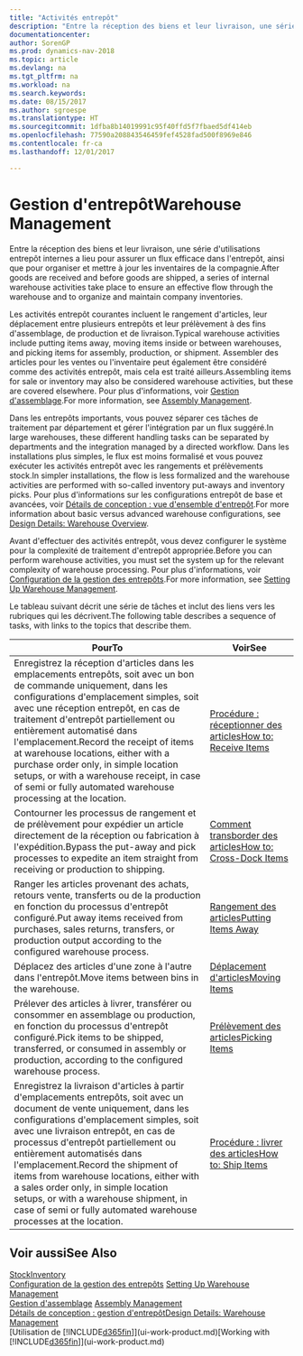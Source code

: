 ```yaml
---
title: "Activités entrepôt"
description: "Entre la réception des biens et leur livraison, une série d'utilisations entrepôt internes a lieu pour assurer un flux efficace dans l'entrepôt, ainsi que pour organiser et mettre à jour les inventaires de la compagnie."
documentationcenter: 
author: SorenGP
ms.prod: dynamics-nav-2018
ms.topic: article
ms.devlang: na
ms.tgt_pltfrm: na
ms.workload: na
ms.search.keywords: 
ms.date: 08/15/2017
ms.author: sgroespe
ms.translationtype: HT
ms.sourcegitcommit: 1dfba8b14019991c95f40ffd5f7fbaed5df414eb
ms.openlocfilehash: 77590a208843546459fef4528fad500f8969e846
ms.contentlocale: fr-ca
ms.lasthandoff: 12/01/2017

---
```

# <a name="warehouse-management"></a><span data-ttu-id="22cd5-103">Gestion d'entrepôt</span><span class="sxs-lookup"><span data-stu-id="22cd5-103">Warehouse Management</span></span>
<span data-ttu-id="22cd5-104">Entre la réception des biens et leur livraison, une série d'utilisations entrepôt internes a lieu pour assurer un flux efficace dans l'entrepôt, ainsi que pour organiser et mettre à jour les inventaires de la compagnie.</span><span class="sxs-lookup"><span data-stu-id="22cd5-104">After goods are received and before goods are shipped, a series of internal warehouse activities take place to ensure an effective flow through the warehouse and to organize and maintain company inventories.</span></span>

<span data-ttu-id="22cd5-105">Les activités entrepôt courantes incluent le rangement d'articles, leur déplacement entre plusieurs entrepôts et leur prélèvement à des fins d'assemblage, de production et de livraison.</span><span class="sxs-lookup"><span data-stu-id="22cd5-105">Typical warehouse activities include putting items away, moving items inside or between warehouses, and picking items for assembly, production, or shipment.</span></span> <span data-ttu-id="22cd5-106">Assembler des articles pour les ventes ou l'inventaire peut également être considéré comme des activités entrepôt, mais cela est traité ailleurs.</span><span class="sxs-lookup"><span data-stu-id="22cd5-106">Assembling items for sale or inventory may also be considered warehouse activities, but these are covered elsewhere.</span></span> <span data-ttu-id="22cd5-107">Pour plus d'informations, voir [Gestion d'assemblage](assembly-assemble-items.md).</span><span class="sxs-lookup"><span data-stu-id="22cd5-107">For more information, see [Assembly Management](assembly-assemble-items.md).</span></span>  

<span data-ttu-id="22cd5-108">Dans les entrepôts importants, vous pouvez séparer ces tâches de traitement par département et gérer l'intégration par un flux suggéré.</span><span class="sxs-lookup"><span data-stu-id="22cd5-108">In large warehouses, these different handling tasks can be separated by departments and the integration managed by a directed workflow.</span></span> <span data-ttu-id="22cd5-109">Dans les installations plus simples, le flux est moins formalisé et vous pouvez exécuter les activités entrepôt avec les rangements et prélèvements stock.</span><span class="sxs-lookup"><span data-stu-id="22cd5-109">In simpler installations, the flow is less formalized and the warehouse activities are performed with so-called inventory put-aways and inventory picks.</span></span> <span data-ttu-id="22cd5-110">Pour plus d'informations sur les configurations entrepôt de base et avancées, voir [Détails de conception : vue d'ensemble d'entrepôt](design-details-warehouse-overview.md).</span><span class="sxs-lookup"><span data-stu-id="22cd5-110">For more information about basic versus advanced warehouse configurations, see [Design Details: Warehouse Overview](design-details-warehouse-overview.md).</span></span>

<span data-ttu-id="22cd5-111">Avant d'effectuer des activités entrepôt, vous devez configurer le système pour la complexité de traitement d'entrepôt appropriée.</span><span class="sxs-lookup"><span data-stu-id="22cd5-111">Before you can perform warehouse activities, you must set the system up for the relevant complexity of warehouse processing.</span></span> <span data-ttu-id="22cd5-112">Pour plus d'informations, voir [Configuration de la gestion des entrepôts](warehouse-setup-warehouse.md).</span><span class="sxs-lookup"><span data-stu-id="22cd5-112">For more information, see [Setting Up Warehouse Management](warehouse-setup-warehouse.md).</span></span>

 <span data-ttu-id="22cd5-113">Le tableau suivant décrit une série de tâches et inclut des liens vers les rubriques qui les décrivent.</span><span class="sxs-lookup"><span data-stu-id="22cd5-113">The following table describes a sequence of tasks, with links to the topics that describe them.</span></span>   

|<span data-ttu-id="22cd5-114">**Pour**</span><span class="sxs-lookup"><span data-stu-id="22cd5-114">**To**</span></span>|<span data-ttu-id="22cd5-115">**Voir**</span><span class="sxs-lookup"><span data-stu-id="22cd5-115">**See**</span></span>|  
|------------|-------------|  
|<span data-ttu-id="22cd5-116">Enregistrez la réception d'articles dans les emplacements entrepôts, soit avec un bon de commande uniquement, dans les configurations d'emplacement simples, soit avec une réception entrepôt, en cas de traitement d'entrepôt partiellement ou entièrement automatisé dans l'emplacement.</span><span class="sxs-lookup"><span data-stu-id="22cd5-116">Record the receipt of items at warehouse locations, either with a purchase order only, in simple location setups, or with a warehouse receipt, in case of semi or fully automated warehouse processing at the location.</span></span>|[<span data-ttu-id="22cd5-117">Procédure : réceptionner des articles</span><span class="sxs-lookup"><span data-stu-id="22cd5-117">How to: Receive Items</span></span>](warehouse-how-receive-items.md)|
|<span data-ttu-id="22cd5-118">Contourner les processus de rangement et de prélèvement pour expédier un article directement de la réception ou fabrication à l'expédition.</span><span class="sxs-lookup"><span data-stu-id="22cd5-118">Bypass the put-away and pick processes to expedite an item straight from receiving or production to shipping.</span></span>|[<span data-ttu-id="22cd5-119">Comment transborder des articles</span><span class="sxs-lookup"><span data-stu-id="22cd5-119">How to: Cross-Dock Items</span></span>](warehouse-how-to-cross-dock-items.md)|    
|<span data-ttu-id="22cd5-120">Ranger les articles provenant des achats, retours vente, transferts ou de la production en fonction du processus d'entrepôt configuré.</span><span class="sxs-lookup"><span data-stu-id="22cd5-120">Put away items received from purchases, sales returns, transfers, or production output according to the configured warehouse process.</span></span>|[<span data-ttu-id="22cd5-121">Rangement des articles</span><span class="sxs-lookup"><span data-stu-id="22cd5-121">Putting Items Away</span></span>](warehouse-put-away-items.md)|
|<span data-ttu-id="22cd5-122">Déplacez des articles d'une zone à l'autre dans l'entrepôt.</span><span class="sxs-lookup"><span data-stu-id="22cd5-122">Move items between bins in the warehouse.</span></span>|[<span data-ttu-id="22cd5-123">Déplacement d'articles</span><span class="sxs-lookup"><span data-stu-id="22cd5-123">Moving Items</span></span>](warehouse-move-items.md)|
|<span data-ttu-id="22cd5-124">Prélever des articles à livrer, transférer ou consommer en assemblage ou production, en fonction du processus d'entrepôt configuré.</span><span class="sxs-lookup"><span data-stu-id="22cd5-124">Pick items to be shipped, transferred, or consumed in assembly or production, according to the configured warehouse process.</span></span>|[<span data-ttu-id="22cd5-125">Prélèvement des articles</span><span class="sxs-lookup"><span data-stu-id="22cd5-125">Picking Items</span></span>](warehouse-pick-items.md)|
|<span data-ttu-id="22cd5-126">Enregistrez la livraison d'articles à partir d'emplacements entrepôts, soit avec un document de vente uniquement, dans les configurations d'emplacement simples, soit avec une livraison entrepôt, en cas de processus d'entrepôt partiellement ou entièrement automatisés dans l'emplacement.</span><span class="sxs-lookup"><span data-stu-id="22cd5-126">Record the shipment of items from warehouse locations, either with a sales order only, in simple location setups, or with a warehouse shipment, in case of semi or fully automated warehouse processes at the location.</span></span>|[<span data-ttu-id="22cd5-127">Procédure : livrer des articles</span><span class="sxs-lookup"><span data-stu-id="22cd5-127">How to: Ship Items</span></span>](warehouse-how-ship-items.md)|  

## <a name="see-also"></a><span data-ttu-id="22cd5-128">Voir aussi</span><span class="sxs-lookup"><span data-stu-id="22cd5-128">See Also</span></span>  
 [<span data-ttu-id="22cd5-129">Stock</span><span class="sxs-lookup"><span data-stu-id="22cd5-129">Inventory</span></span>](inventory-manage-inventory.md)  
 <span data-ttu-id="22cd5-130">[Configuration de la gestion des entrepôts](warehouse-setup-warehouse.md)   </span><span class="sxs-lookup"><span data-stu-id="22cd5-130">[Setting Up Warehouse Management](warehouse-setup-warehouse.md)   </span></span>  
 <span data-ttu-id="22cd5-131">[Gestion d'assemblage](assembly-assemble-items.md)  </span><span class="sxs-lookup"><span data-stu-id="22cd5-131">[Assembly Management](assembly-assemble-items.md)  </span></span>  
[<span data-ttu-id="22cd5-132">Détails de conception : gestion d'entrepôt</span><span class="sxs-lookup"><span data-stu-id="22cd5-132">Design Details: Warehouse Management</span></span>](design-details-warehouse-management.md)  
 <span data-ttu-id="22cd5-133">[Utilisation de [!INCLUDE[d365fin](includes/d365fin_md.md)]](ui-work-product.md)</span><span class="sxs-lookup"><span data-stu-id="22cd5-133">[Working with [!INCLUDE[d365fin](includes/d365fin_md.md)]](ui-work-product.md)</span></span>  

